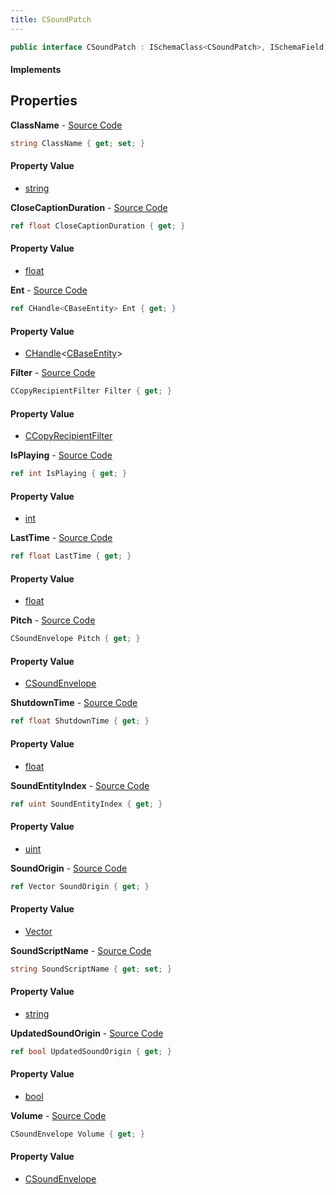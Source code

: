 ```yaml
---
title: CSoundPatch
---
```


```csharp
public interface CSoundPatch : ISchemaClass<CSoundPatch>, ISchemaField, ISchemaClass, INativeHandle
```

#### Implements

## Properties

**ClassName** - [Source Code](https://github.com/swiftly-solution/swiftlys2/blob/main/managed/src/SwiftlyS2.Generated/Schemas/Interfaces/CSoundPatch.cs#L40)

```csharp
string ClassName { get; set; }
```

#### Property Value

- [string](https://learn.microsoft.com/dotnet/api/system.string)

**CloseCaptionDuration** - [Source Code](https://github.com/swiftly-solution/swiftlys2/blob/main/managed/src/SwiftlyS2.Generated/Schemas/Interfaces/CSoundPatch.cs#L36)

```csharp
ref float CloseCaptionDuration { get; }
```

#### Property Value

- [float](https://learn.microsoft.com/dotnet/api/system.single)

**Ent** - [Source Code](https://github.com/swiftly-solution/swiftlys2/blob/main/managed/src/SwiftlyS2.Generated/Schemas/Interfaces/CSoundPatch.cs#L26)

```csharp
ref CHandle<CBaseEntity> Ent { get; }
```

#### Property Value

- [CHandle](/docs/api/shared/natives/chandle-1)<[CBaseEntity](/docs/api/shared/schemadefinitions/cbaseentity)>

**Filter** - [Source Code](https://github.com/swiftly-solution/swiftlys2/blob/main/managed/src/SwiftlyS2.Generated/Schemas/Interfaces/CSoundPatch.cs#L34)

```csharp
CCopyRecipientFilter Filter { get; }
```

#### Property Value

- [CCopyRecipientFilter](/docs/api/shared/schemadefinitions/ccopyrecipientfilter)

**IsPlaying** - [Source Code](https://github.com/swiftly-solution/swiftlys2/blob/main/managed/src/SwiftlyS2.Generated/Schemas/Interfaces/CSoundPatch.cs#L32)

```csharp
ref int IsPlaying { get; }
```

#### Property Value

- [int](https://learn.microsoft.com/dotnet/api/system.int32)

**LastTime** - [Source Code](https://github.com/swiftly-solution/swiftlys2/blob/main/managed/src/SwiftlyS2.Generated/Schemas/Interfaces/CSoundPatch.cs#L22)

```csharp
ref float LastTime { get; }
```

#### Property Value

- [float](https://learn.microsoft.com/dotnet/api/system.single)

**Pitch** - [Source Code](https://github.com/swiftly-solution/swiftlys2/blob/main/managed/src/SwiftlyS2.Generated/Schemas/Interfaces/CSoundPatch.cs#L16)

```csharp
CSoundEnvelope Pitch { get; }
```

#### Property Value

- [CSoundEnvelope](/docs/api/shared/schemadefinitions/csoundenvelope)

**ShutdownTime** - [Source Code](https://github.com/swiftly-solution/swiftlys2/blob/main/managed/src/SwiftlyS2.Generated/Schemas/Interfaces/CSoundPatch.cs#L20)

```csharp
ref float ShutdownTime { get; }
```

#### Property Value

- [float](https://learn.microsoft.com/dotnet/api/system.single)

**SoundEntityIndex** - [Source Code](https://github.com/swiftly-solution/swiftlys2/blob/main/managed/src/SwiftlyS2.Generated/Schemas/Interfaces/CSoundPatch.cs#L28)

```csharp
ref uint SoundEntityIndex { get; }
```

#### Property Value

- [uint](https://learn.microsoft.com/dotnet/api/system.uint32)

**SoundOrigin** - [Source Code](https://github.com/swiftly-solution/swiftlys2/blob/main/managed/src/SwiftlyS2.Generated/Schemas/Interfaces/CSoundPatch.cs#L30)

```csharp
ref Vector SoundOrigin { get; }
```

#### Property Value

- [Vector](/docs/api/shared/natives/vector)

**SoundScriptName** - [Source Code](https://github.com/swiftly-solution/swiftlys2/blob/main/managed/src/SwiftlyS2.Generated/Schemas/Interfaces/CSoundPatch.cs#L24)

```csharp
string SoundScriptName { get; set; }
```

#### Property Value

- [string](https://learn.microsoft.com/dotnet/api/system.string)

**UpdatedSoundOrigin** - [Source Code](https://github.com/swiftly-solution/swiftlys2/blob/main/managed/src/SwiftlyS2.Generated/Schemas/Interfaces/CSoundPatch.cs#L38)

```csharp
ref bool UpdatedSoundOrigin { get; }
```

#### Property Value

- [bool](https://learn.microsoft.com/dotnet/api/system.boolean)

**Volume** - [Source Code](https://github.com/swiftly-solution/swiftlys2/blob/main/managed/src/SwiftlyS2.Generated/Schemas/Interfaces/CSoundPatch.cs#L18)

```csharp
CSoundEnvelope Volume { get; }
```

#### Property Value

- [CSoundEnvelope](/docs/api/shared/schemadefinitions/csoundenvelope)


